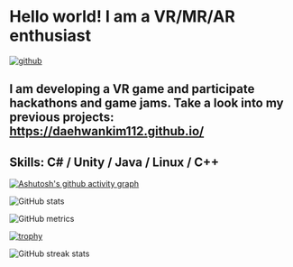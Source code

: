 # Hello world! I am a VR/MR/AR enthusiast
[<img src='https://daehwankim112.github.io/assets/images/ludumdare/image1.png' alt='github' weight='100%'>](https://github.com/daehwankim112) 

## I am developing a VR game and participate hackathons and game jams. Take a look into my previous projects: https://daehwankim112.github.io/

## Skills: C# / Unity / Java / Linux / C++


[![Ashutosh's github activity graph](https://github-readme-activity-graph.cyclic.app/graph?username=daehwankim112)](https://github.com/daehwankim112/github-readme-activity-graph)

![GitHub stats](https://github-readme-stats.vercel.app/api?username=daehwankim112&show_icons=true)  

![GitHub metrics](https://metrics.lecoq.io/daehwankim112)  

[![trophy](https://github-profile-trophy.vercel.app/?username=daehwankim112)](https://github.com/ryo-ma/github-profile-trophy)

![GitHub streak stats](https://streak-stats.demolab.com/?user=daehwankim112)  

